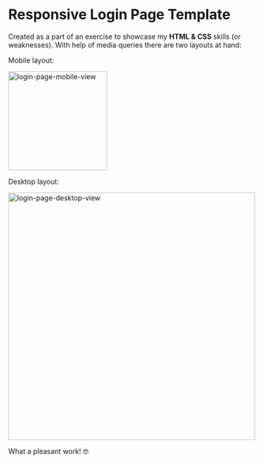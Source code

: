 # Responsive Login Page Template

Created as a part of an exercise to showcase my **HTML & CSS** skills (or weaknesses). With help of media queries there are two layouts at hand:

Mobile layout:

<img alt="login-page-mobile-view" src="https://github.com/user-attachments/assets/971b8f60-14a1-48c0-a7e6-727ff4622471" width="200"/>


Desktop layout:

<img alt="login-page-desktop-view" src="https://github.com/user-attachments/assets/b00eeead-0fa2-4a20-954e-2669582571da" width="500"/>

What a pleasant work! 🤓

